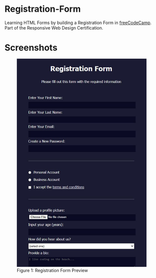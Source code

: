 # Registration-Form
Learning HTML Forms by building a Registration Form in <a href="https://www.freecodecamp.org/learn/2022/responsive-web-design/#learn-html-forms-by-building-a-registration-form">freeCodeCamp<a>.<br>
Part of the Responsive Web Design Certification.

# Screenshots
<figure>
  <img src="https://raw.githubusercontent.com/chanwaihan/Registration-Form/main/registration-form-preview.jpg" title="Registration Form">
  <figcaption>Figure 1: Registration Form Preview</figcaption>
</figure>
